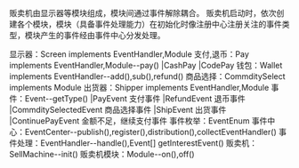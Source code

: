 贩卖机由显示器等模块组成，模块间通过事件解除耦合。
贩卖机启动时，依次创建各个模块，模块（具备事件处理能力）在初始化时像注册中心注册关注的事件类型，模块产生的事件经由事件中心分发处理。


显示器：Screen implements EventHandler,Module
支付,退币：Pay implements EventHandler,Module--pay()
		|CashPay
		|CodePay
钱包：Wallet implements EventHandler--add(),sub(),refund()
商品选择：CommditySelect implements Module
出货器：Shipper implements EventHandler,Module
事件：Event--getType()
		|PayEvent  支付事件
		|RefundEvent 退币事件
		|CommditySelectedEvent 商品选择事件
		|ShipEvent 出货事件
		|ContinuePayEvent 金额不足，继续支付事件
事件枚举：EventEnum
事件中心：EventCenter--publish(),register(),distribution(),collectEventHandler()
事件处理：EventHandler--handle(),Event[] getInterestEvent()
贩卖机：SellMachine--init()
贩卖机模块：Module--on(),off()
